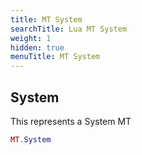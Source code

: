 ```yaml
---
title: MT System
searchTitle: Lua MT System
weight: 1
hidden: true
menuTitle: MT System
---
```

## System

This represents a System MT
```lua
MT.System
```